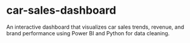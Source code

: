 # car-sales-dashboard
An interactive dashboard that visualizes car sales trends, revenue, and brand performance using Power BI and Python for data cleaning.
